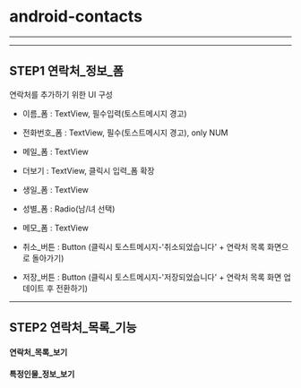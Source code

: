 # android-contacts
***

***
## STEP1 연락처_정보_폼 
연락처를 추가하기 위한 UI 구성
- 이름_폼 : TextView, 필수입력(토스트메시지 경고)
- 전화번호_폼 : TextView, 필수(토스트메시지 경고), only NUM
- 메일_폼 : TextView
- 더보기 : TextView, 클릭시 입력_폼 확장
- 생일_폼 : TextView
- 성별_폼 : Radio(남/녀 선택)
- 메모_폼 : TextView

- 취소_버튼 : Button (클릭시 토스트메시지-'취소되었습니다' + 연락처 목록 화면으로 돌아가기)
- 저장_버튼 : Button (클릭시 토스트메시지-'저장되었습니다' + 연락처 목록 화면 업데이트 후 전환하기)

***

## STEP2 연락처_목록_기능

#### 연락처_목록_보기
#### 특정인물_정보_보기